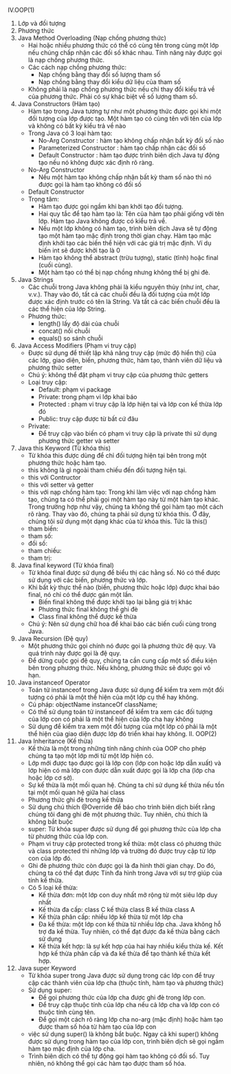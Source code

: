 IV.OOP(1)
1. Lớp và đối tượng
2. Phương thức
3. Java Method Overloading (Nạp chồng phương thức)
    - Hai hoặc nhiều phương thức có thể có cùng tên trong cùng một lớp nếu chúng chấp nhận các đối số khác nhau.
    Tính năng này được gọi là nạp chồng phương thức.
    - Các cách nạp chồng phương thức:
        + Nạp chồng bằng thay đổi số lượng tham số
        + Nạp chồng bằng thay đổi kiểu dữ liệu của tham số
    - Không phải là nạp chồng phương thức nếu chỉ thay đổi kiểu trả về của phương thức. Phải có sự khác biệt về số lượng tham số.
4. Java Constructors (Hàm tạo)
    - Hàm tạo trong Java tương tự như một phương thức được gọi khi một đối tượng của lớp được tạo. Một hàm tạo có cùng tên với
    tên của lớp và không có bất kỳ kiểu trả về nào
    - Trong Java có 3 loại hàm tạo:
        + No-Arg Constructor : hàm tạo không chấp nhận bất kỳ đối số nào
        + Parameterized Constructor : hàm tạo chấp nhận các đối số
        + Default Constructor : hàm tạo được trình biên dịch Java tự động tạo nếu nó không được xác định rõ ràng.
    - No-Arg Constructor
        + Nếu một hàm tạo không chấp nhận bất kỳ tham số nào thì nó được gọi là hàm tạo không có đối số
    - Default Constructor
    - Trọng tâm:
        + Hàm tạo được gọi ngầm khi bạn khởi tạo đối tượng.
        + Hai quy tắc để tạo hàm tạo là: Tên của hàm tạo phải giống với tên lớp. Hàm tạo Java không được có kiểu trả về.
        + Nếu một lớp không có hàm tạo, trình biên dịch Java sẽ tự động tạo một hàm tạo mặc định trong thời gian chạy.
        Hàm tạo mặc định khởi tạo các biến thể hiện với các giá trị mặc định. Ví dụ biến int sẽ được khởi tạo là 0
        + Hàm tạo không thể abstract (trừu tượng), static (tĩnh) hoặc final (cuối cùng).
        + Một hàm tạo có thể bị nạp chồng nhưng không thể bị ghi đè.
5. Java Strings
    - Các chuỗi trong Java không phải là kiểu nguyên thủy (như int, char, v.v.). Thay vào đó, tất cả các chuỗi đều là
    đối tượng của một lớp được xác định trước có tên là String. Và tất cả các biến chuỗi đều là các thể hiện của lớp
    String.
    - Phương thức:
        + length() lấy độ dài của chuỗi
        + concat() nối chuỗi
        + equals() so sánh chuỗi
6. Java Access Modifiers (Phạm vi truy cập)
    - Được sử dụng để thiết lập khả năng truy cập (mức độ hiển thị) của các lớp, giao diện, biến, phương thức, hàm tạo,
    thành viên dữ liệu và phương thức setter
    - Chú ý: không thể đặt phạm vi truy cập của phương thức getters
    - Loại truy cập:
        + Default: phạm vi package
        + Private: trong phạm vi lớp khai báo
        + Protected : phạm vi truy cập là lớp hiện tại và lớp con kế thừa lớp đó
        + Public: truy cập được từ bất cứ đâu
    - Private:
        + Để truy cập vào biến có phạm vi truy cập là private thì sử dụng phương thức getter và setter
7. Java this Keyword (Từ khóa this)
    - Từ khóa this được dùng để chỉ đối tượng hiện tại bên trong một phương thức hoặc hàm tạo.
    - this không là gì ngoài tham chiếu đến đối tượng hiện tại.
    - this với Contructor
    - this với setter và getter
    - this với nạp chồng hàm tạo: Trong khi làm việc với nạp chồng hàm tạo, chúng ta có thể phải gọi một hàm tạo này
    từ một hàm tạo khác. Trong trường hợp như vậy, chúng ta không thể gọi hàm tạo một cách rõ ràng. Thay vào đó, chúng
    ta phải sử dụng từ khóa this. Ở đây, chúng tôi sử dụng một dạng khác của từ khóa this. Tức là this()
    - tham biến:
    - tham số:
    - đối số:
    - tham chiếu:
    - tham trị:
8. Java final keyword (Từ khóa final)
    - Từ khóa final được sử dụng để biểu thị các hằng số. Nó có thể được sử dụng với các biến, phương thức và lớp.
    - Khi bất kỳ thực thể nào (biến, phương thức hoặc lớp) được khai báo final, nó chỉ có thể được gán một lần.
        + Biến final không thể được khởi tạo lại bằng giá trị khác
        + Phương thức final không thể ghi đè
        + Class final không thể được kế thừa
    - Chú ý: Nên sử dụng chữ hoa để khai báo các biến cuối cùng trong Java.
9. Java Recursion (Đệ quy)
    - Một phương thức gọi chính nó được gọi là phương thức đệ quy. Và quá trình này được gọi là đệ quy.
    - Để dừng cuộc gọi đệ quy, chúng ta cần cung cấp một số điều kiện bên trong phương thức. Nếu không, phương thức sẽ
    được gọi vô hạn.
10. Java instanceof Operator
    - Toán tử instanceof trong Java được sử dụng để kiểm tra xem một đối tượng có phải là một thể hiện của một lớp cụ 
    thể hay không.
    - Cú pháp: objectName instanceOf className;
    - Có thể sử dụng toán tử instanceof để kiểm tra xem các đối tượng của lớp con có phải là một thể hiện của
    lớp cha hay không
    - Sử dụng để kiểm tra xem một đối tượng của một lớp có phải là một thể hiện của giao diện được lớp đó triển khai
    hay không.
II. OOP(2)
1. Java Inheritance (Kế thừa)
   - Kế thừa là một trong những tính năng chính của OOP cho phép chúng ta tạo một lớp mới từ một lớp hiện có.
   - Lớp mới được tạo được gọi là lớp con (lớp con hoặc lớp dẫn xuất) và lớp hiện có mà lớp con được dẫn xuất được gọi 
   là lớp cha (lớp cha hoặc lớp cơ sở).
   - Sự kế thừa là một mối quan hệ. Chúng ta chỉ sử dụng kế thừa nếu tồn tại một mối quan hệ giữa hai class
   - Phương thức ghi đè trong kế thừa
   - Sử dụng chú thích @Override để báo cho trình biên dịch biết rằng chúng tôi đang ghi đè một phương thức. Tuy nhiên, 
   chú thích là không bắt buộc
   - super: Từ khóa super được sử dụng để gọi phương thức của lớp cha từ phương thức của lớp con.
   - Phạm vi truy cập protected trong kế thừa: một class có phương thức và class protected thì những lớp và trường đó
   được truy cập từ lớp con của lớp đó.
   - Ghi đè phương thức còn được gọi là đa hình thời gian chạy. Do đó, chúng ta có thể đạt được Tính đa hình trong Java 
   với sự trợ giúp của tính kế thừa.
   - Có 5 loại kế thừa:
     + Kế thừa đơn: một lớp con duy nhất mở rộng từ một siêu lớp duy nhất
     + Kế thừa đa cấp: class C kế thừa class B kế thừa class A
     + Kế thừa phân cấp: nhiều lớp kế thừa từ một lớp cha
     + Đa kế thừa: một lớp con kế thừa từ nhiều lớp cha. Java không hỗ trợ đa kế thừa. Tuy nhiên, có thể đạt được đa kế 
   thừa bằng cách sử dụng
     + Kế thừa kết hợp: là sự kết hợp của hai hay nhiều kiểu thừa kế. Kết hợp kế thừa phân cấp và đa kế thừa để tạo 
   thành kế thừa kết hợp.
2. Java super Keyword
    - Từ khóa super trong Java được sử dụng trong các lớp con để truy cập các thành viên của lớp cha (thuộc tính, 
   hàm tạo và phương thức)
    - Sử dụng super:
      + Để gọi phương thức của lớp cha được ghi đè trong lớp con.
      + Để truy cập thuộc tính của lớp cha nếu cả lớp cha và lớp con có thuộc tính cùng tên.
      + Để gọi một cách rõ ràng lớp cha no-arg (mặc định) hoặc hàm tạo được tham số hóa từ hàm tạo của lớp con
    - việc sử dụng super() là không bắt buộc. Ngay cả khi super() không được sử dụng trong hàm tạo của lớp con, trình 
   biên dịch sẽ gọi ngầm hàm tạo mặc định của lớp cha.
    - Trình biên dịch có thể tự động gọi hàm tạo không có đối số. Tuy nhiên, nó không thể gọi các hàm tạo được tham 
   số hóa.